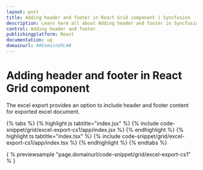 ```yaml
---
layout: post
title: Adding header and footer in React Grid component | Syncfusion
description: Learn here all about Adding header and footer in Syncfusion React Grid component of Syncfusion Essential JS 2 and more.
control: Adding header and footer 
publishingplatform: React
documentation: ug
domainurl: ##DomainURL##
---
```


# Adding header and footer in React Grid component

The excel export provides an option to include header and footer content for exported excel document.

{% tabs %}
{% highlight js tabtitle="index.jsx" %}
{% include code-snippet/grid/excel-export-cs1/app/index.jsx %}
{% endhighlight %}
{% highlight ts tabtitle="index.tsx" %}
{% include code-snippet/grid/excel-export-cs1/app/index.tsx %}
{% endhighlight %}
{% endtabs %}

{ % previewsample "page.domainurl/code-snippet/grid/excel-export-cs1" % }
